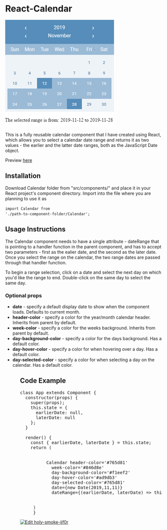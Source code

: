 <h1>React-Calendar</h1>

<a href='https://ijf0r.csb.app/'>![alt text](https://raw.githubusercontent.com/zbignevus/React-Calendar/master/calendar.png)</a>

This is a fully reusable calendar component that I have created using React, which allows you to select a calendar date range and 
returns it as two values - the earlier and the latter date ranges, both as the JavaScript Date object.

Preview <a href='https://ijf0r.csb.app/'>here</a>


<h2>Installation</h2>

Download Calendar folder from "src/components/" and place it in your React project's component directory.
Import into the file where you are planning to use it as

<code>import Calendar from './path-to-component-folder/Calendar';</code>

<h2>Usage Instructions</h2>

The Calendar component needs to have a single attribute - dateRange that is pointing to a handler function in the parent component, and has to accept two parameters - first as the ealier date, and the second as the later date.
Once you select the range on the calendar, the two range dates are passed through that handler function.

To begin a range selection, click on a date and select the next day on which you'd like the range to end. Double-click on the same day to select the same day.

<h3>Optional props</h3>
<ul>
  <li><b>date</b> - specify a default display date to show when the component loads. Defaults to current month.</li>
<li><b>header-color</b> - specify a color for the year/month calendar header. Inherits from parent by default.</li>
<li><b>week-color</b> - specify a color for the weeks background. Inherits from parent by default.</li>
<li><b>day-background-color</b> - specify a color for the days background. Has a default color.</li>
<li><b>day-hover-color</b> - specify a color for when hovering over a day. Has a default color.</li>
<li><b>day-selected-color</b> - specify a color for when selecting a day on the calendar. Has a default color.</li>
<ul>
<h2>Code Example</h2>

<pre>
class App extends Component {
  constructor(props) {
    super(props);
    this.state = {
      earlierDate: null,
      laterDate: null
    };
  }

  render() {
    const { earlierDate, laterDate } = this.state;
    return (
       <div>      
          Calendar header-color='#765d81'
            week-color='#846d8e'
            day-background-color='#f1eef2'
            day-hover-color='#ad9db3'
            day-selected-color='#765d81'
            date={new Date(2019,11,11)} 
            dateRange={(earlierDate, laterDate) => this.setState({ earlierDate, laterDate })}
       </div>
     )
     }
</pre>
[![Edit holy-smoke-ijf0r](https://codesandbox.io/static/img/play-codesandbox.svg)](https://codesandbox.io/s/holy-smoke-ijf0r?fontsize=14&hidenavigation=1&theme=dark&view=preview)
